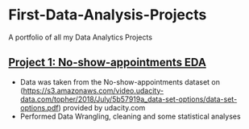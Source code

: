 # First-Data-Analysis-Projects
A portfolio of all my Data Analytics Projects

## [Project 1: No-show-appointments EDA](https://github.com/volkaseezn/No-show-appointments-Udacity-DAND)
* Data was taken from the No-show-appointments dataset on (https://s3.amazonaws.com/video.udacity-data.com/topher/2018/July/5b57919a_data-set-options/data-set-options.pdf) provided by udacity.com
* Performed Data Wrangling, cleaning and some statistical analyses
